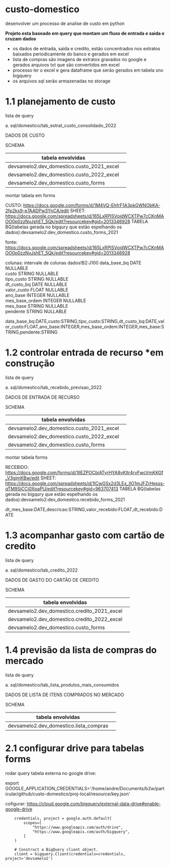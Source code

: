 # custo-domestico
desenvolver um processo de analise de custo em python



**Projeto esta baseado em query que montam um fluxo de entrada e saida e cruzam dados**

- os dados de entrada, saida e credito, estão concentrados nos extratos baixados periodicamente do banco e gerados em excel
- lista de compras são imagens de extratos gravados no google e gerados arquivos txt que são convertidos em excel
- processo ler o excel e gera dataframe que serão gerados em tabela sno bigquery
- os arquivos sql serão armazenadas no storage



# 1.1 planejamento de custo

lista de query 

a. sql/domestico/tab_estrat_custo_consolidado_2022

DADOS DE CUSTO

SCHEMA



| tabela envolvidas                         |      |
| ----------------------------------------- | ---- |
| devsamelo2.dev_domestico.custo_2021_excel |      |
| devsamelo2.dev_domestico.custo_2022_excel |      |
| devsamelo2.dev_domestico.custo_forms      |      |

montar tabela em forms

CUSTO: https://docs.google.com/forms/d/1M4VQ-EhfrF1A3pkGWNObKA-2fp2ks9-e7AADPw3YnCA/edit
SHEET: https://docs.google.com/spreadsheets/d/165LxRPISVoidWCXTPw7cCKnMAOO0p0zzNvJshET_5Qk/edit?resourcekey#gid=2013346928
TABELA BQ(tabelas gerada no bigqury que estão espelhando os dados):devsamelo2:dev_domestico.custo_forms_2021

fonte: https://docs.google.com/spreadsheets/d/165LxRPISVoidWCXTPw7cCKnMAOO0p0zzNvJshET_5Qk/edit?resourcekey#gid=2013346928

colunas:
intervale de colunas dados!B2:J100
data_base_bq	DATE	NULLABLE	
custo	        STRING	NULLABLE	
tipo_custo	    STRING	NULLABLE	
dt_custo_bq	    DATE	NULLABLE	
valor_custo	    FLOAT	NULLABLE	
ano_base	    INTEGER	NULLABLE	
mes_base_ordem	INTEGER	NULLABLE	
mes_base	    STRING	NULLABLE	
pendente        STRING  NULLABLE

data_base_bq:DATE,custo:STRING,tipo_custo:STRING,dt_custo_bq:DATE,valor_custo:FLOAT,ano_base:INTEGER,mes_base_ordem:INTEGER,mes_base:STRING,pendente:STRING

# 1.2 controlar entrada de recurso *em construção

lista de query

a. sql/domestico/tab_recebido_previsao_2022

DADOS DE ENTRADA DE RECURSO

SCHEMA

| tabela envolvidas                         |      |
| ----------------------------------------- | ---- |
| devsamelo2.dev_domestico.custo_2021_excel |      |
| devsamelo2.dev_domestico.custo_2022_excel |      |
| devsamelo2.dev_domestico.custo_forms      |      |

montar tabela forms

RECEBIDO: https://docs.google.com/forms/d/1IIEZPOCbjATyrHYA8vKltr4rvFwcVmKKGf_V3gjmKBw/edit
SHEET: https://docs.google.com/spreadsheets/d/1ICwGSx2d3LEx_IlO1mJFZrHesss-qTM9SjCCi0XpaPU/edit?resourcekey#gid=963707413
TABELA BQ(tabelas gerada no bigqury que estão espelhando os dados):devsamelo2:dev_domestico.recebido_forms_2021



dt_mes_base:DATE,descricao:STRING,valor_recebido:FLOAT,dt_recebido:DATE


# 1.3 acompanhar gasto com cartão de credito

lista de query

a. sql/domestico/tab_credito_2022

DADOS DE GASTO DO CARTÃO DE CREDITO

SCHEMA

| tabela envolvidas                           |      |
| ------------------------------------------- | ---- |
| devsamelo2.dev_domestico.credito_2021_excel |      |
| devsamelo2.dev_domestico.credito_2022_excel |      |
| devsamelo2.dev_domestico.custo_forms        |      |

# 1.4  previsão da lista de compras do mercado

lista de query

a. sql/domestico/tab_lista_produtos_mais_consumidos

DADOS DE LISTA DE ITENS COMPRADOS NO MERCADO

SCHEMA



| tabela envolvidas                      |      |
| -------------------------------------- | ---- |
| devsamelo2.dev_domestico.lista_compras |      |




# 2.1 configurar drive para tabelas forms

rodar query tabela externa no google drive:

export GOOGLE_APPLICATION_CREDENTIALS='/home/andre/Documents/b2w/particular/github/custo-domestico/proj-local/resource/key.json'

cofigurar: https://cloud.google.com/bigquery/external-data-drive#enable-google-drive

        credentials, project = google.auth.default(
            scopes=[
                "https://www.googleapis.com/auth/drive",
                "https://www.googleapis.com/auth/bigquery",
            ]
        )
    
        # Construct a BigQuery client object.
        client = bigquery.Client(credentials=credentials, project='devsamelo2')

